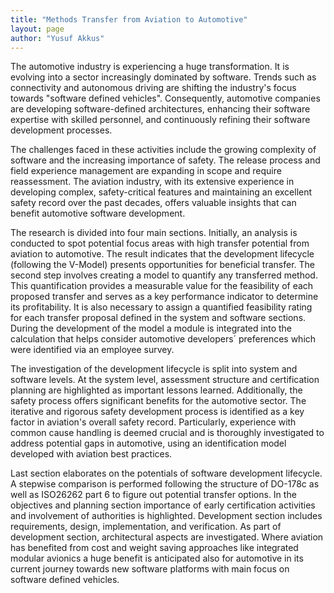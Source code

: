 ```yaml
---
title: "Methods Transfer from Aviation to Automotive"
layout: page
author: "Yusuf Akkus"
---
```

The automotive industry is experiencing a huge transformation. It is evolving into a sector increasingly
dominated by software. Trends such as connectivity and autonomous driving are shifting the industry's
focus towards "software defined vehicles". Consequently, automotive companies are developing
software-defined architectures, enhancing their software expertise with skilled personnel, and
continuously refining their software development processes.

The challenges faced in these activities include the growing complexity of software and the increasing
importance of safety. The release process and field experience management are expanding in scope
and require reassessment. The aviation industry, with its extensive experience in developing complex,
safety-critical features and maintaining an excellent safety record over the past decades, offers
valuable insights that can benefit automotive software development.

The research is divided into four main sections. Initially, an analysis is conducted to spot potential focus
areas with high transfer potential from aviation to automotive. The result indicates that the
development lifecycle (following the V-Model) presents opportunities for beneficial transfer.
The second step involves creating a model to quantify any transferred method. This quantification
provides a measurable value for the feasibility of each proposed transfer and serves as a key
performance indicator to determine its profitability. It is also necessary to assign a quantified feasibility
rating for each transfer proposal defined in the system and software sections. During the development
of the model a module is integrated into the calculation that helps consider automotive developers´
preferences which were identified via an employee survey.

The investigation of the development lifecycle is split into system and software levels. At the system
level, assessment structure and certification planning are highlighted as important lessons learned.
Additionally, the safety process offers significant benefits for the automotive sector. The iterative and
rigorous safety development process is identified as a key factor in aviation's overall safety record.
Particularly, experience with common cause handling is deemed crucial and is thoroughly investigated
to address potential gaps in automotive, using an identification model developed with aviation best
practices.

Last section elaborates on the potentials of software development lifecycle. A stepwise comparison is
performed following the structure of DO-178c as well as ISO26262 part 6 to figure out potential
transfer options. In the objectives and planning section importance of early certification activities and
involvement of authorities is highlighted. Development section includes requirements, design,
implementation, and verification. As part of development section, architectural aspects are
investigated. Where aviation has benefited from cost and weight saving approaches like integrated
modular avionics a huge benefit is anticipated also for automotive in its current journey towards new
software platforms with main focus on software defined vehicles.